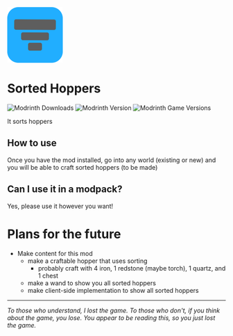 <a href="https://modrinth.com/mod/RSOYIowt">
<img src="src/main/resources/assets/sorted-hoppers/icon_rounded.png" width=128>
</a>

# Sorted Hoppers

![Modrinth Downloads](https://img.shields.io/modrinth/dt/RSOYIowt?logo=modrinth&link=https%3A%2F%2Fmodrinth.com%2Fmod%2FZs79Mkhy&label=Downloads)
![Modrinth Version](https://img.shields.io/modrinth/v/RSOYIowt?logo=Modrinth&label=Lastest%20Version&color=14a551&link=https%3A%2F%2Fmodrinth.com%2Fmod%2FRSOYIowt)
![Modrinth Game Versions](https://img.shields.io/modrinth/game-versions/RSOYIowt?logo=Modrinth&label=Supported%20Game%20Versions&color=14a551&link=https%3A%2F%2Fmodrinth.com%2Fmod%2FRSOYIowt)

It sorts hoppers

## How to use
Once you have the mod installed, go into any world (existing or new) and you will be able to craft sorted hoppers (to be made)

## Can I use it in a modpack?
Yes, please use it however you want!


# Plans for the future
* Make content for this mod
  * make a craftable hopper that uses sorting
    * probably craft with 4 iron, 1 redstone (maybe torch), 1 quartz, and 1 chest
  * make a wand to show you all sorted hoppers
  * make client-side implementation to show all sorted hoppers

___
*To those who understand, I lost the game. To those who don't, if you think about the game, you lose. You appear to be reading this, so you just lost the game.*
